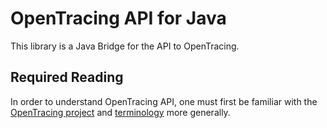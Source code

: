 # OpenTracing API for Java

This library is a Java Bridge for the API to OpenTracing.

## Required Reading

In order to understand OpenTracing API, one must first be familiar with
the [OpenTracing project](http://opentracing.io) and
[terminology](http://opentracing.io/spec/) more generally.

